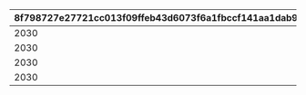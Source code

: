 |8f798727e27721cc013f09ffeb43d6073f6a1fbccf141aa1dab9354c474d6e45|c71a824b659e3ac2f3f2d74497e9fc20a5fd1b106d1d6005e4035d020b4c1773|129207b45fdc29d1f7cd766aa6b4b64198c5689b897d9d7cfa74414c1ed2eaee|ba397b4554cd8bbecf16c6f7e2a9ad4808762a7375de049c8b15dc2335f73f2a|
| --- | --- | --- | --- |
|2030|2023|105801|1|
|2030|2023|105901|2|
|2030|2023|106001|3|
|2030|2024|106401|4|